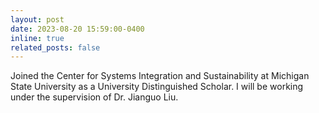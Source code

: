 ```yaml
---
layout: post
date: 2023-08-20 15:59:00-0400
inline: true
related_posts: false
---
```


Joined the Center for Systems Integration and Sustainability at Michigan State University as a University Distinguished Scholar. I will be working under the supervision of Dr. Jianguo Liu.

